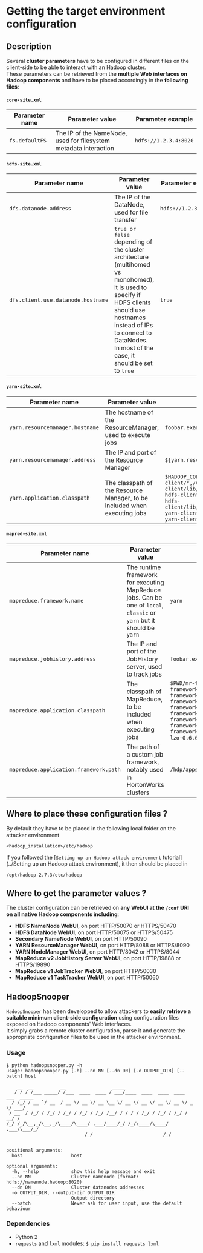 Getting the target environment configuration
============================================

Description
-----------
Several **cluster parameters** have to be configured in different files on the client-side to be able to interact with an Hadoop cluster.  
These parameters can be retrieved from the **multiple Web interfaces on Hadoop components** and have to be placed accordingly in the **following files**:

#### `core-site.xml`  

Parameter name | Parameter value | Parameter example
-------------- | --------------- | -----------------
`fs.defaultFS` | The IP of the NameNode, used for filesystem metadata interaction| `hdfs://1.2.3.4:8020`
  
  
#### `hdfs-site.xml`

Parameter name | Parameter value | Parameter example
-------------- | --------------- | -----------------
`dfs.datanode.address` | The IP of the DataNode, used for file transfer| `hdfs://1.2.3.4:8020`
`dfs.client.use.datanode.hostname` | `true or false` depending of the cluster architecture (multihomed vs monohomed), it is used to specify if HDFS clients should use hostnames instead of IPs to connect to DataNodes. In most of the case, it should be set to `true` | `true`
  
  
#### `yarn-site.xml`  

Parameter name | Parameter value | Parameter example
-------------- | --------------- | -----------------
`yarn.resourcemanager.hostname` | The hostname of the ResourceManager, used to execute jobs | `foobar.example.com`
`yarn.resourcemanager.address` | The IP and port of the Resource Manager | `${yarn.resourcemanager.hostname}:8050`
`yarn.application.classpath` | The classpath of the Resource Manager, to be included when executing jobs | `$HADOOP_CONF_DIR,/usr/hdp/current/hadoop-client/*,/usr/hdp/current/hadoop-client/lib/*,/usr/hdp/current/hadoop-hdfs-client/*,/usr/hdp/current/hadoop-hdfs-client/lib/*,/usr/hdp/current/hadoop-yarn-client/*,/usr/hdp/current/hadoop-yarn-client/lib/*`
  
  
#### `mapred-site.xml`  

Parameter name | Parameter value | Parameter example
-------------- | --------------- | -----------------
`mapreduce.framework.name` | The runtime framework for executing MapReduce jobs. Can be one of `local`, `classic` or `yarn` but it should be `yarn` | `yarn`
`mapreduce.jobhistory.address` | The IP and port of the JobHistory server, used to track jobs | `foobar.example.com:10020`
`mapreduce.application.classpath` | The classpath of MapReduce, to be included when executing jobs | `$PWD/mr-framework/hadoop/share/hadoop/mapreduce/*:$PWD/mr-framework/hadoop/share/hadoop/mapreduce/lib/*:$PWD/mr-framework/hadoop/share/hadoop/common/*:$PWD/mr-framework/hadoop/share/hadoop/common/lib/*:$PWD/mr-framework/hadoop/share/hadoop/yarn/*:$PWD/mr-framework/hadoop/share/hadoop/yarn/lib/*:$PWD/mr-framework/hadoop/share/hadoop/hdfs/*:$PWD/mr-framework/hadoop/share/hadoop/hdfs/lib/*:$PWD/mr-framework/hadoop/share/hadoop/tools/lib/*:/usr/hdp/${hdp.version}/hadoop/lib/hadoop-lzo-0.6.0.${hdp.version}.jar:/etc/hadoop/conf/secure`
`mapreduce.application.framework.path` | The path of a custom job framework, notably used in HortonWorks clusters | `/hdp/apps/${hdp.version}/mapreduce/mapreduce.tar.gz#mr-framework`
  
  
Where to place these configuration files ?
------------------------------------------
By default they have to be placed in the following local folder on the attacker environment 
```
<hadoop_installation>/etc/hadoop
```
  
If you followed the [`Setting up an Hadoop attack environment` tutorial](../Setting up an Hadoop attack environment), it then should be placed in 
```
/opt/hadoop-2.7.3/etc/hadoop
```
  
  
Where to get the parameter values ?
-----------------------------------
The cluster configuration can be retrieved on **any WebUI at the `/conf` URI on all native Hadoop components including**:
* **HDFS NameNode WebUI**, on port HTTP/50070 or HTTPS/50470  
* **HDFS DataNode WebUI**, on port HTTP/50075 or HTTPS/50475  
* **Secondary NameNode WebUI**, on port HTTP/50090  
* **YARN ResourceManager WebUI**, on port HTTP/8088 or HTTPS/8090  
* **YARN NodeManager WebUI**, on port HTTP/8042 or HTTPS/8044  
* **MapReduce v2 JobHistory Server WebUI**, on port HTTP/19888 or HTTPS/19890 
* **MapReduce v1 JobTracker WebUI**, on port HTTP/50030  
* **MapReduce v1 TaskTracker WebUI**, on port HTTP/50060  


HadoopSnooper
-------------
`HadoopSnooper` has been developped to allow attackers to **easily retrieve a suitable minimum client-side configuration** using configuration files exposed on Hadoop components' Web interfaces.  
It simply grabs a remote cluster configuration, parse it and generate the appropriate configuration files to be used in the attacker environment.

### Usage
```
$ python hadoopsnooper.py -h
usage: hadoopsnooper.py [-h] --nn NN [--dn DN] [-o OUTPUT_DIR] [--batch] host

    __  __          __                 _____                                  
   / / / /___ _____/ /___  ____  ____ / ___/____  ____  ____  ____  ___  _____
  / /_/ / __ `/ __  / __ \/ __ \/ __ \__ \/ __ \/ __ \/ __ \/ __ \/ _ \/ ___/
 / __  / /_/ / /_/ / /_/ / /_/ / /_/ /__/ / / / / /_/ / /_/ / /_/ /  __/ /    
/_/ /_/\__,_/\__,_/\____/\____/ .___/____/_/ /_/\____/\____/ .___/\___/_/     
                             /_/                          /_/                 
    

positional arguments:
  host                  host

optional arguments:
  -h, --help            show this help message and exit
  --nn NN               Cluster namenode (format: hdfs://namenode.hadoop:8020)
  --dn DN               Cluster datanodes addresses
  -o OUTPUT_DIR, --output-dir OUTPUT_DIR
                        Output directory
  --batch               Never ask for user input, use the default behaviour
```

### Dependencies
* Python 2
* `requests` and `lxml` modules: `$ pip install requests lxml`